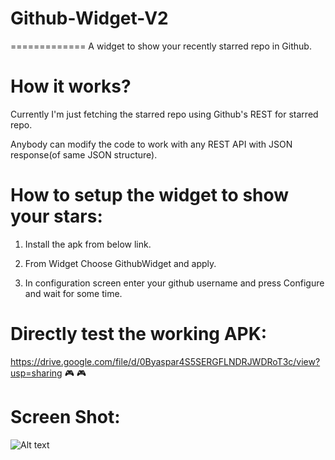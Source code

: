 # Github-Widget-V2
=============
A widget to show your recently starred repo in Github.

How it works?
=============
Currently I'm just fetching the starred repo using Github's REST for starred repo.

Anybody can modify the code to work with any REST API with JSON response(of same JSON structure).

How to setup the widget to show your stars:
=============
1) Install the apk from below link.

2) From Widget Choose GithubWidget and apply.

3) In configuration screen enter your github username and press Configure and wait for some time.

Directly test the working APK:
=============
https://drive.google.com/file/d/0Byaspar4S5SERGFLNDRJWDRoT3c/view?usp=sharing    :video_game:   :video_game:

Screen Shot:
=============
![Alt text](https://cloud.githubusercontent.com/assets/1622949/13813659/bc51b3b8-eba8-11e5-84f9-9b32086e9afe.png "Optional title")


